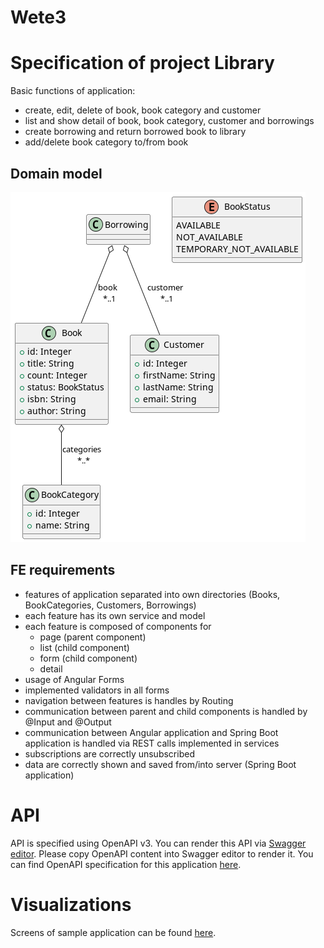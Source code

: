 # Wete3

# Specification of project Library
Basic functions of application:
- create, edit, delete of book, book category and customer
- list and show detail of book, book category, customer and borrowings
- create borrowing and return borrowed book to library
- add/delete book category to/from book 

## Domain model

![file](specification/diagram/model.png)

## FE requirements
- features of application separated into own directories (Books, BookCategories, Customers, Borrowings)
- each feature has its own service and model
- each feature is composed of components for 
  - page (parent component)
  - list (child component)
  - form (child component)
  - detail
- usage of Angular Forms
- implemented validators in all forms
- navigation between features is handles by Routing
- communication between parent and child components is handled by @Input and @Output
- communication between Angular application and Spring Boot application is handled via REST calls implemented in services
- subscriptions are correctly unsubscribed
- data are correctly shown and saved from/into server (Spring Boot application)


# API
API is specified using OpenAPI v3. You can render this API via [Swagger editor](https://editor.swagger.io/).
Please copy OpenAPI content into Swagger editor to render it. 
You can find OpenAPI specification for this application [here](specification/openapi.md).

# Visualizations
Screens of sample application can be found [here](specification/visualizations.md).
